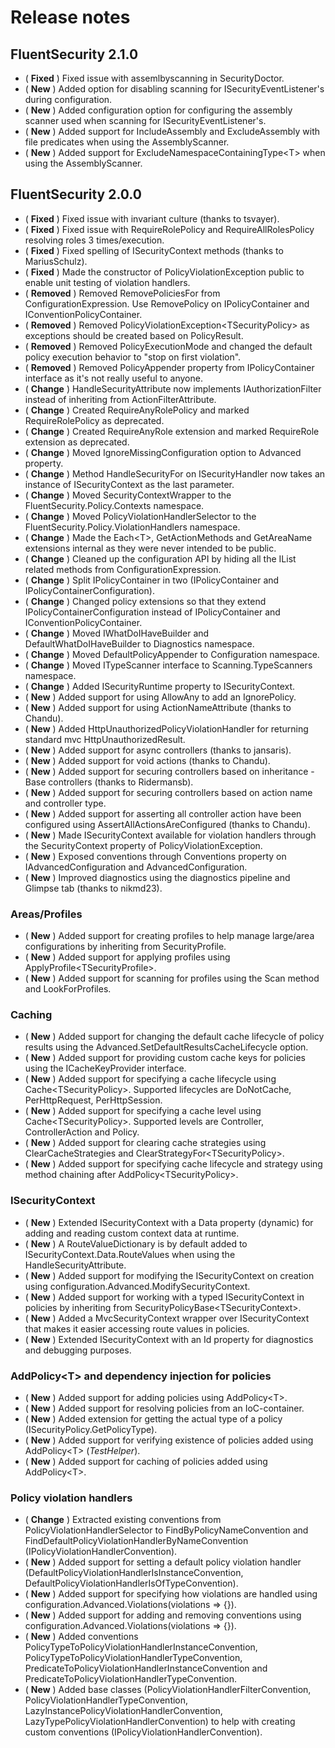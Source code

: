 # Release notes

## FluentSecurity 2.1.0

- ( **Fixed** ) Fixed issue with assemlbyscanning in SecurityDoctor.
- ( **New** ) Added option for disabling scanning for ISecurityEventListener's during configuration.
- ( **New** ) Added configuration option for configuring the assembly scanner used when scanning for ISecurityEventListener's.
- ( **New** ) Added support for IncludeAssembly and ExcludeAssembly with file predicates when using the AssemblyScanner.
- ( **New** ) Added support for ExcludeNamespaceContainingType\<T\> when using the AssemblyScanner.

## FluentSecurity 2.0.0

- ( **Fixed** ) Fixed issue with invariant culture (thanks to tsvayer).
- ( **Fixed** ) Fixed issue with RequireRolePolicy and RequireAllRolesPolicy resolving roles 3 times/execution.
- ( **Fixed** ) Fixed spelling of ISecurityContext methods (thanks to MariusSchulz).
- ( **Fixed** ) Made the constructor of PolicyViolationException public to enable unit testing of violation handlers.
- ( **Removed** ) Removed RemovePoliciesFor from ConfigurationExpression. Use RemovePolicy on IPolicyContainer and IConventionPolicyContainer.
- ( **Removed** ) Removed PolicyViolationException\<TSecurityPolicy\> as exceptions should be created based on PolicyResult.
- ( **Removed** ) Removed PolicyExecutionMode and changed the default policy execution behavior to "stop on first violation".
- ( **Removed** ) Removed PolicyAppender property from IPolicyContainer interface as it's not really useful to anyone.
- ( **Change** ) HandleSecurityAttribute now implements IAuthorizationFilter instead of inheriting from ActionFilterAttribute.
- ( **Change** ) Created RequireAnyRolePolicy and marked RequireRolePolicy as deprecated.
- ( **Change** ) Created RequireAnyRole extension and marked RequireRole extension as deprecated.
- ( **Change** ) Moved IgnoreMissingConfiguration option to Advanced property.
- ( **Change** ) Method HandleSecurityFor on ISecurityHandler now takes an instance of ISecurityContext as the last parameter.
- ( **Change** ) Moved SecurityContextWrapper to the FluentSecurity.Policy.Contexts namespace.
- ( **Change** ) Moved PolicyViolationHandlerSelector to the FluentSecurity.Policy.ViolationHandlers namespace.
- ( **Change** ) Made the Each\<T\>, GetActionMethods and GetAreaName extensions internal as they were never intended to be public.
- ( **Change** ) Cleaned up the configuration API by hiding all the IList<T> related methods from ConfigurationExpression.
- ( **Change** ) Split IPolicyContainer in two (IPolicyContainer and IPolicyContainerConfiguration).
- ( **Change** ) Changed policy extensions so that they extend IPolicyContainerConfiguration instead of IPolicyContainer and IConventionPolicyContainer.
- ( **Change** ) Moved IWhatDoIHaveBuilder and DefaultWhatDoIHaveBuilder to Diagnostics namespace.
- ( **Change** ) Moved DefaultPolicyAppender to Configuration namespace.
- ( **Change** ) Moved ITypeScanner interface to Scanning.TypeScanners namespace.
- ( **Change** ) Added ISecurityRuntime property to ISecurityContext.
- ( **New** ) Added support for using AllowAny to add an IgnorePolicy.
- ( **New** ) Added support for using ActionNameAttribute (thanks to Chandu).
- ( **New** ) Added HttpUnauthorizedPolicyViolationHandler for returning standard mvc HttpUnauthorizedResult.
- ( **New** ) Added support for async controllers (thanks to jansaris).
- ( **New** ) Added support for void actions (thanks to Chandu).
- ( **New** ) Added support for securing controllers based on inheritance - Base controllers (thanks to Ridermansb).
- ( **New** ) Added support for securing controllers based on action name and controller type.
- ( **New** ) Added support for asserting all controller action have been configured using AssertAllActionsAreConfigured (thanks to Chandu).
- ( **New** ) Made ISecurityContext available for violation handlers through the SecurityContext property of PolicyViolationException.
- ( **New** ) Exposed conventions through Conventions property on IAdvancedConfiguration and AdvancedConfiguration.
- ( **New** ) Improved diagnostics using the diagnostics pipeline and Glimpse tab (thanks to nikmd23).

### Areas/Profiles
- ( **New** ) Added support for creating profiles to help manage large/area configurations by inheriting from SecurityProfile.
- ( **New** ) Added support for applying profiles using ApplyProfile\<TSecurityProfile\>.
- ( **New** ) Added support for scanning for profiles using the Scan method and LookForProfiles.

### Caching
- ( **New** ) Added support for changing the default cache lifecycle of policy results using the Advanced.SetDefaultResultsCacheLifecycle option.
- ( **New** ) Added support for providing custom cache keys for policies using the ICacheKeyProvider interface.
- ( **New** ) Added support for specifying a cache lifecycle using Cache\<TSecurityPolicy\>. Supported lifecycles are DoNotCache, PerHttpRequest, PerHttpSession.
- ( **New** ) Added support for specifying a cache level using Cache\<TSecurityPolicy\>. Supported levels are Controller, ControllerAction and Policy.
- ( **New** ) Added support for clearing cache strategies using ClearCacheStrategies and ClearStrategyFor\<TSecurityPolicy\>.
- ( **New** ) Added support for specifying cache lifecycle and strategy using method chaining after AddPolicy\<TSecurityPolicy\>.

### ISecurityContext
- ( **New** ) Extended ISecurityContext with a Data property (dynamic) for adding and reading custom context data at runtime.
- ( **New** ) A RouteValueDictionary is by default added to ISecurityContext.Data.RouteValues when using the HandleSecurityAttribute.
- ( **New** ) Added support for modifying the ISecurityContext on creation using configuration.Advanced.ModifySecurityContext.
- ( **New** ) Added support for working with a typed ISecurityContext in policies by inheriting from SecurityPolicyBase\<TSecurityContext\>.
- ( **New** ) Added a MvcSecurityContext wrapper over ISecurityContext that makes it easier accessing route values in policies.
- ( **New** ) Extended ISecurityContext with an Id property for diagnostics and debugging purposes.

### AddPolicy\<T\> and dependency injection for policies
- ( **New** ) Added support for adding policies using AddPolicy\<T\>.
- ( **New** ) Added support for resolving policies from an IoC-container.
- ( **New** ) Added extension for getting the actual type of a policy (ISecurityPolicy.GetPolicyType).
- ( **New** ) Added support for verifying existence of policies added using AddPolicy\<T\> (*TestHelper*).
- ( **New** ) Added support for caching of policies added using AddPolicy\<T\>.

### Policy violation handlers
- ( **Change** ) Extracted existing conventions from PolicyViolationHandlerSelector to FindByPolicyNameConvention and FindDefaultPolicyViolationHandlerByNameConvention (IPolicyViolationHandlerConvention).
- ( **New** ) Added support for setting a default policy violation handler (DefaultPolicyViolationHandlerIsInstanceConvention, DefaultPolicyViolationHandlerIsOfTypeConvention).
- ( **New** ) Added support for specifying how violations are handled using configuration.Advanced.Violations(violations => {}).
- ( **New** ) Added support for adding and removing conventions using configuration.Advanced.Violations(violations => {}).
- ( **New** ) Added conventions PolicyTypeToPolicyViolationHandlerInstanceConvention, PolicyTypeToPolicyViolationHandlerTypeConvention, PredicateToPolicyViolationHandlerInstanceConvention and PredicateToPolicyViolationHandlerTypeConvention.
- ( **New** ) Added base classes (PolicyViolationHandlerFilterConvention, PolicyViolationHandlerTypeConvention, LazyInstancePolicyViolationHandlerConvention, LazyTypePolicyViolationHandlerConvention) to help with creating custom conventions (IPolicyViolationHandlerConvention).